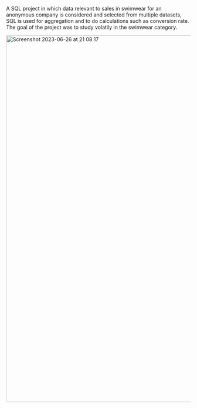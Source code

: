 A SQL project in which data relevant to sales in swimwear for an anonymous company is considered and selected from multiple datasets, SQL is used for aggregation and to do calculations such as conversion rate. The goal of the project was to study volatily in the swimwear category.

<img width="998" alt="Screenshot 2023-06-26 at 21 08 17" src="https://github.com/alelledo/sql/assets/104741193/0c3e956c-69cc-4f63-b5dd-1e407765a71d">
